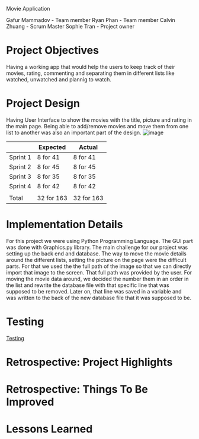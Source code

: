 Movie Application

Gafur Mammadov - Team member
Ryan Phan - Team member
Calvin Zhuang - Scrum Master
Sophie Tran - Project owner

# Project Objectives
Having a working app that would help the users to keep track of their movies, rating, commenting and separating them in different lists like watched, unwatched and plannig to watch.

# Project Design
Having User Interface to show the movies with the title, picture and  rating in the main page. Being able to add/remove movies and move them from one list to another was also an important part of the design.
![image](https://user-images.githubusercontent.com/101157079/236707463-e8b4e776-7af0-4fde-8dd5-f121201a468b.png)

|  | Expected | Actual |
| --------------- | --------------- | --------------- |
| Sprint 1  | 8 for 41  | 8 for 41  |
| Sprint 2  | 8 for 45  | 8 for 45  |
| Sprint 3  | 8 for 35  | 8 for 35  |
| Sprint 4  | 8 for 42 | 8 for 42  |
|   |   |   |
| Total  | 32 for 163  | 32 for 163  |

# Implementation Details
For this project we were using Python Programming Language. The GUI part was done with Graphics.py library.
The main challenge for our project was setting up the back end and database. The way to move the movie details around the different lists, setting the picture on the page were the difficult parts. For that we used the the full path of  the image so that we can directly import that image to the screen. That full path was  provided by the user. 
For moving the movie data around, we decided  the number them in an order in the list and rewrite the database file with that specific line that was supposed to be removed. Later on, that line was saved in a variable and was written to the back of the new database file that it was supposed to be.
# Testing

[Testing](Testing.md)

# Retrospective: Project Highlights


# Retrospective: Things To Be Improved 

# Lessons Learned 
